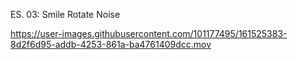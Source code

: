 ES. 03: Smile Rotate Noise


https://user-images.githubusercontent.com/101177495/161525383-8d2f6d95-addb-4253-861a-ba4761409dcc.mov


